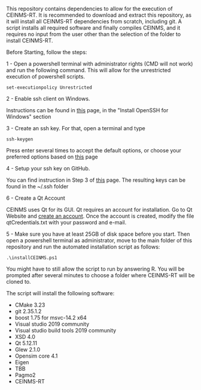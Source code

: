 This repository contains dependencies to allow for the execution of CEINMS-RT. It is recommended to download and extract this repository, as it will install all CEINMS-RT dependencies from scratch, including git.
A script installs all required software and finally compiles CEINMS, and it requires no input from the user other than the selection of the folder to install CEINMS-RT.

Before Starting, follow the steps:

1 - Open a powershell terminal with administrator rights (CMD will not work) and run the following command. This will allow for the unrestricted execution of powershell scripts. 

`set-executionpolicy Unrestricted`

2 - Enable ssh client on Windows.

 Instructions can be found in [this](https://docs.microsoft.com/en-us/windows-server/administration/openssh/openssh_install_firstuse?tabs=gui) page, in the "Install OpenSSH for Windows" section

3 - Create an ssh key. For that, open a terminal and type 

`ssh-keygen`

Press enter several times to accept the default options, or choose your preferred options based on [this](https://docs.microsoft.com/en-us/windows-server/administration/openssh/openssh_keymanagement) page

4 - Setup your ssh key on GitHub.

You can find instruction in Step 3 of [this](https://support.atlassian.com/bitbucket-cloud/docs/set-up-an-ssh-key/) page. The resulting keys can be found in the ~/.ssh folder

6 - Create a Qt Account

CEINMS uses Qt for its GUI. Qt requires an account for installation. Go to Qt Website and [create an account](https://www.qt.io/).
Once the account is created, modify the file qtCredentials.txt with your password and e-mail.

5 - Make sure you have at least 25GB of disk space before you start. Then open a powershell terminal as administrator, move to the main folder of this repository and run the automated installation script as follows:

`.\installCEINMS.ps1`

You might have to still allow the script to run by answering R. You will be prompted after several minutes to choose a folder where CEINMS-RT will be cloned to.

The script will install the following software:
<ul>
  <li>CMake 3.23</li>
  <li>git 2.35.1.2</li>
  <li>boost 1.75 for msvc-14.2 x64</li>
  <li>Visual studio 2019 community</li>
  <li>Visual studio build tools 2019 community</li>
  <li>XSD 4.0</li>
  <li>Qt 5.12.11</li>
  <li>Glew 2.1.0</li>
  <li>Opensim core 4.1</li>
  <li>Eigen</li>
  <li>TBB</li>
  <li>Pagmo2</li>
  <li>CEINMS-RT</li>
</ul> 





